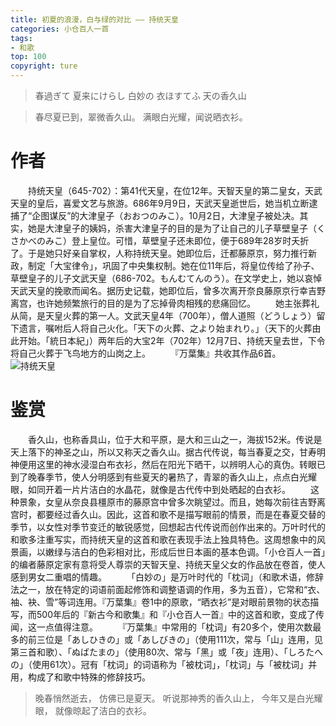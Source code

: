 ```yaml
---
title: 初夏的浪漫，白与绿的对比 —— 持统天皇
categories: 小仓百人一首
tags:
- 和歌
top: 100
copyright: ture
---
```


> 春過ぎて  夏来にけらし  白妙の
> 衣ほすてふ  天の香久山

> 春尽夏已到，翠微香久山。
> 满眼白光耀，闻说晒衣衫。

<!-- more -->

# 作者
&emsp;&emsp;持统天皇（645-702）：第41代天皇，在位12年。天智天皇的第二皇女，天武天皇的皇后，喜爱文艺与旅游。686年9月9日，天武天皇逝世后，她当机立断逮捕了“企图谋反”的大津皇子（おおつのみこ）。10月2日，大津皇子被处决。其实，她是大津皇子的姨妈，杀害大津皇子的目的是为了让自己的儿子草壁皇子（くさかべのみこ）登上皇位。可惜，草壁皇子还未即位，便于689年28岁时夭折了。于是她只好亲自掌权，人称持统天皇。她即位后，迁都藤原京，努力推行新政，制定「大宝律令」，巩固了中央集权制。她在位11年后，将皇位传给了孙子、草壁皇子的儿子文武天皇（686-702。もんむてんのう）。在文学史上，她以哀悼天武天皇的挽歌而闻名。据历史记载，她即位后，曾多次离开奈良藤原京行幸吉野离宫，也许她频繁旅行的目的是为了忘掉骨肉相残的悲痛回忆。
&emsp;&emsp;她主张葬礼从简，是天皇火葬的第一人。文武天皇4年（700年），僧人道照（どうしょう）留下遗言，嘱咐后人将自己火化。「天下の火葬、之より始まれり。」（天下的火葬由此开始。「統日本紀」）两年后的大宝2年（702年）12月7日、持统天皇去世，下令将自己火葬于飞鸟地方的山岗之上。
&emsp;&emsp;『万葉集』共收其作品6首。
![](http://pz1livcqe.bkt.clouddn.com/持统天皇.jpg '持统天皇')

# 鉴赏
&emsp;&emsp;香久山，也称香具山，位于大和平原，是大和三山之一，海拔152米。传说是天上落下的神圣之山，所以又称天之香久山。据古代传说，每当春夏之交，甘寿明神便用这里的神水浸湿白布衣衫，然后在阳光下晒干，以辨明人心的真伪。转眼已到了晚春季节，使人分明感到有些夏天的暑热了，青翠的香久山上，点点白光耀眼，如同开着一片片洁白的水晶花，就像是古代传中到处晒起的白衣衫。
&emsp;&emsp;这种景象，女皇从奈良县橿原市的藤原宫中曾多次眺望过。而且，她每次前往吉野离宫时，都要经过香久山。因此，这首和歌不是描写眼前的情景，而是在春夏交替的季节，以女性对季节变迁的敏锐感觉，回想起古代传说而创作出来的。万叶时代的和歌多注重写实，而持统天皇的这首和歌在表现手法上独具特色。这周想象中的风景画，以嫩绿与洁白的色彩相对比，形成后世日本画的基本色调。「小仓百人一首」的编者藤原定家有意将受人尊崇的天智天皇、持统天皇父女的作品放在卷首，使人感到男女二重唱的情趣。
&emsp;&emsp;「白妙の」是万叶时代的「枕词」（和歌术语，修辞法之一，放在特定的词语前面起修饰和调整语调的作用，多为五音），它常和“衣、袖、袂、雪”等词连用。『万葉集』卷1中的原歌，“晒衣衫”是对眼前景物的状态描写，而500年后的『新古今和歌集』和『小仓百人一首』中的这首和歌，变成了传闻，这一点值得注意。
&emsp;&emsp;『万葉集』中常用的「枕词」有20多个，使用次数最多的前三位是「あしひきの」或「あしびきの」（使用111次，常与「山」连用，见第三首和歌）、「ぬばたまの」（使用80次、常与「黑」或「夜」连用）、「しろたへの」（使用61次）。冠有「枕词」的词语称为「被枕词」，「枕词」与「被枕词」并用，构成了和歌中特殊的修辞技巧。

> 晚春悄然逝去，
> 仿佛已是夏天。
> 听说那神秀的香久山上，
> 今年又是白光耀眼，
> 就像晾起了洁白的衣衫。